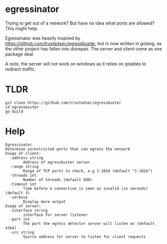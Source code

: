 # egressinator
Trying to get out of a network? But have no idea what ports are allowed?
This might help. 

Egressinator was heavily inspired by https://github.com/trustedsec/egressbuster, but is now written in golang, as the other project has fallen into disrepair. 
The server and client come as one package deal. 


A note, the server will not work on windows as it relies on iptables to redirect traffic.

# TLDR
```
git clone https://github.com/trustedsec/egressbuster
cd egressbuster
go build
```

# Help
```
Egressinator
Determine unrestricted ports that can egress the network
Usage of client:
  -address string
        Address of egressbuster server
  -range string
        Range of TCP ports to check, e.g 1-1024 (default "1-1024")
  -threads int
        Number of threads (default 500)
  -timeout int
        Time before a connection is seen as invalid (in seconds) (default 3)
  -verbose
        Display more output
Usage of server:
  -interface string
        interface for server listener
  -port int
        The port the egress detector server will listen on (default 4344)
  -src string
        Source address for server to listen for client requests
```